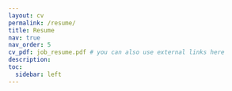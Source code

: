 ```yaml
---
layout: cv
permalink: /resume/
title: Resume
nav: true
nav_order: 5
cv_pdf: job_resume.pdf # you can also use external links here
description: 
toc:
  sidebar: left
---
```

